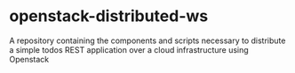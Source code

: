 # openstack-distributed-ws
A repository containing the components and scripts necessary to distribute a simple todos REST application over a cloud infrastructure using Openstack 
